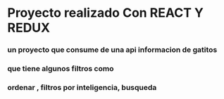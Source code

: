 # Proyecto realizado Con REACT Y REDUX

### un proyecto  que consume de una api  informacion de gatitos
### que tiene algunos filtros como
### ordenar , filtros por inteligencia, busqueda


